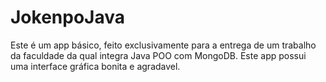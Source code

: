 # JokenpoJava
Este é um app básico, feito exclusivamente para a entrega de um trabalho da faculdade da qual integra Java POO com MongoDB.
Este app possui uma interface gráfica bonita e agradavel.
